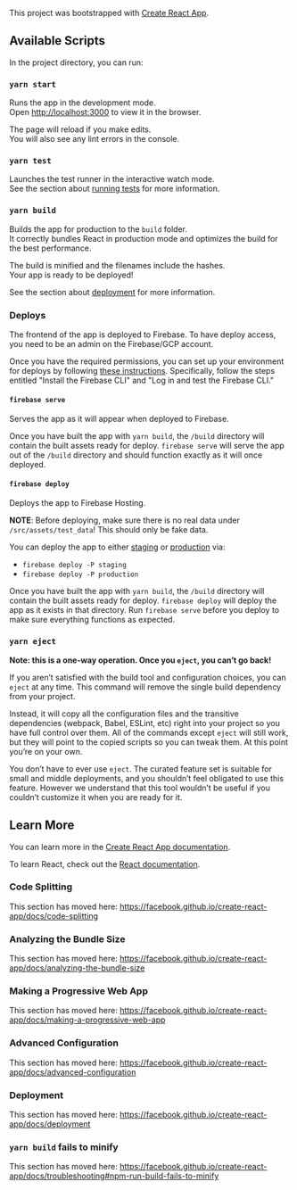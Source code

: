 This project was bootstrapped with [Create React App](https://github.com/facebook/create-react-app).

## Available Scripts

In the project directory, you can run:

### `yarn start`

Runs the app in the development mode.<br />
Open [http://localhost:3000](http://localhost:3000) to view it in the browser.

The page will reload if you make edits.<br />
You will also see any lint errors in the console.

### `yarn test`

Launches the test runner in the interactive watch mode.<br />
See the section about [running tests](https://facebook.github.io/create-react-app/docs/running-tests) for more information.

### `yarn build`

Builds the app for production to the `build` folder.<br />
It correctly bundles React in production mode and optimizes the build for the best performance.

The build is minified and the filenames include the hashes.<br />
Your app is ready to be deployed!

See the section about [deployment](https://facebook.github.io/create-react-app/docs/deployment) for more information.

### Deploys

The frontend of the app is deployed to Firebase. To have deploy access, you need to be an admin on the Firebase/GCP account.

Once you have the required permissions, you can set up your environment for deploys by following [these instructions](https://firebase.google.com/docs/cli?install-cli-mac-linux). Specifically, follow the steps entitled "Install the Firebase CLI" and "Log in and test the Firebase CLI."

#### `firebase serve`

Serves the app as it will appear when deployed to Firebase.

Once you have built the app with `yarn build`, the `/build` directory will contain the built assets ready for deploy.
`firebase serve` will serve the app out of the `/build` directory and should function exactly as it will once deployed.

#### `firebase deploy`

Deploys the app to Firebase Hosting.

**NOTE**: Before deploying, make sure there is no real data under `/src/assets/test_data`! This should only be fake data.

You can deploy the app to either [staging](https://recidiviz-public-dashboard-stg.firebaseapp.com/) or [production](https://recidiviz-public-dashboard.firebaseapp.com/) via:
  * `firebase deploy -P staging`
  * `firebase deploy -P production`

Once you have built the app with `yarn build`, the `/build` directory will contain the built assets ready for deploy.
`firebase deploy` will deploy the app as it exists in that directory. Run `firebase serve` before you deploy to make sure everything functions as expected.

### `yarn eject`

**Note: this is a one-way operation. Once you `eject`, you can’t go back!**

If you aren’t satisfied with the build tool and configuration choices, you can `eject` at any time. This command will remove the single build dependency from your project.

Instead, it will copy all the configuration files and the transitive dependencies (webpack, Babel, ESLint, etc) right into your project so you have full control over them. All of the commands except `eject` will still work, but they will point to the copied scripts so you can tweak them. At this point you’re on your own.

You don’t have to ever use `eject`. The curated feature set is suitable for small and middle deployments, and you shouldn’t feel obligated to use this feature. However we understand that this tool wouldn’t be useful if you couldn’t customize it when you are ready for it.

## Learn More

You can learn more in the [Create React App documentation](https://facebook.github.io/create-react-app/docs/getting-started).

To learn React, check out the [React documentation](https://reactjs.org/).

### Code Splitting

This section has moved here: https://facebook.github.io/create-react-app/docs/code-splitting

### Analyzing the Bundle Size

This section has moved here: https://facebook.github.io/create-react-app/docs/analyzing-the-bundle-size

### Making a Progressive Web App

This section has moved here: https://facebook.github.io/create-react-app/docs/making-a-progressive-web-app

### Advanced Configuration

This section has moved here: https://facebook.github.io/create-react-app/docs/advanced-configuration

### Deployment

This section has moved here: https://facebook.github.io/create-react-app/docs/deployment

### `yarn build` fails to minify

This section has moved here: https://facebook.github.io/create-react-app/docs/troubleshooting#npm-run-build-fails-to-minify
